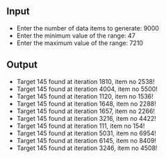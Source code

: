 ## Input

- Enter the number of data items to generate: 9000
- Enter the minimum value of the range: 47 
- Enter the maximum value of the range: 7210

## Output

- Target 145 found at iteration 1810, item no 2538!
- Target 145 found at iteration 4004, item no 5500!
- Target 145 found at iteration 1120, item no 1536!
- Target 145 found at iteration 1648, item no 2288!
- Target 145 found at iteration 1657, item no 2266!
- Target 145 found at iteration 3216, item no 4422!
- Target 145 found at iteration 111, item no 154!
- Target 145 found at iteration 5031, item no 6954!
- Target 145 found at iteration 6145, item no 8409!
- Target 145 found at iteration 3246, item no 4508!
